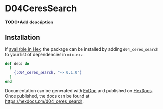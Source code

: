 # D04CeresSearch

**TODO: Add description**

## Installation

If [available in Hex](https://hex.pm/docs/publish), the package can be installed
by adding `d04_ceres_search` to your list of dependencies in `mix.exs`:

```elixir
def deps do
  [
    {:d04_ceres_search, "~> 0.1.0"}
  ]
end
```

Documentation can be generated with [ExDoc](https://github.com/elixir-lang/ex_doc)
and published on [HexDocs](https://hexdocs.pm). Once published, the docs can
be found at <https://hexdocs.pm/d04_ceres_search>.

